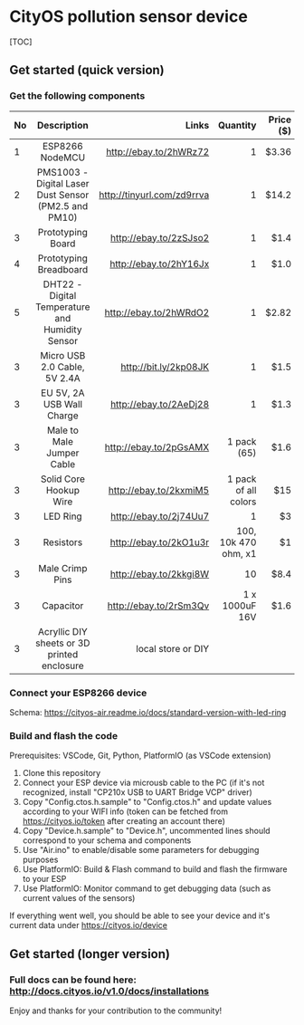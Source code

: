 # CityOS pollution sensor device

[TOC]

## Get started (quick version)

### Get the following components

| No        | Description                                               | Links                       | Quantity             | Price ($) |
| --------- |:---------------------------------------------------------:| ---------------------------:| --------------------:| ---------:|
| 1         | ESP8266 NodeMCU                                           | http://ebay.to/2hWRz72      | 1                    | $3.36     |
| 2         | PMS1003 - Digital Laser Dust Sensor (PM2.5 and PM10)      | http://tinyurl.com/zd9rrva  | 1                    | $14.2     |
| 3         | Prototyping Board                                         | http://ebay.to/2zSJso2      | 1                    | $1.4      |
| 4         | Prototyping Breadboard                                    | http://ebay.to/2hY16Jx      | 1                    | $1.0      |
| 5         | DHT22 - Digital Temperature and Humidity Sensor           | http://ebay.to/2hWRdO2      | 1                    | $2.82     |
| 3         | Micro USB 2.0 Cable, 5V 2.4A                              | http://bit.ly/2kp08JK       | 1                    | $1.5      |
| 3         | EU 5V, 2A USB Wall Charge                                 | http://ebay.to/2AeDj28      | 1                    | $1.3      |
| 3         | Male to Male Jumper Cable                                 | http://ebay.to/2pGsAMX      | 1 pack (65)          | $1.6      |
| 3         | Solid Core Hookup Wire                                    | http://ebay.to/2kxmiM5      | 1 pack of all colors | $15       |
| 3         | LED Ring                                                  | http://ebay.to/2j74Uu7      | 1                    | $3        |
| 3         | Resistors                                                 | http://ebay.to/2kO1u3r      | 100, 10k 470 ohm, x1 | $1        |
| 3         | Male Crimp Pins                                           | http://ebay.to/2kkgi8W      | 10                   | $8.4      |
| 3         | Capacitor                                                 | http://ebay.to/2rSm3Qv      | 1 x 1000uF 16V       | $1.6      |
| 3         | Acryllic DIY sheets or 3D printed enclosure               | local store or DIY          |                      |           |

### Connect your ESP8266 device

Schema: https://cityos-air.readme.io/docs/standard-version-with-led-ring

### Build and flash the code

Prerequisites: VSCode, Git, Python, PlatformIO (as VSCode extension)

1. Clone this repository
2. Connect your ESP device via microusb cable to the PC (if it's not recognized, install "CP210x USB to UART Bridge VCP" driver)
3. Copy "Config.ctos.h.sample" to "Config.ctos.h" and update values according to your WIFI info (token can be fetched from https://cityos.io/token after creating an account there)
4. Copy "Device.h.sample" to "Device.h", uncommented lines should correspond to your schema and components
5. Use "Air.ino" to enable/disable some parameters for debugging purposes
6. Use PlatformIO: Build & Flash command to build and flash the firmware to your ESP
7. Use PlatformIO: Monitor command to get debugging data (such as current values of the sensors)

If everything went well, you should be able to see your device and it's current data under https://cityos.io/device 

## Get started (longer version)
### Full docs can be found here: http://docs.cityos.io/v1.0/docs/installations

Enjoy and thanks for your contribution to the community!